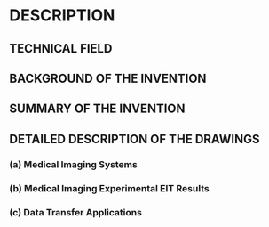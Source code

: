 # DESCRIPTION

## TECHNICAL FIELD

## BACKGROUND OF THE INVENTION

## SUMMARY OF THE INVENTION

## DETAILED DESCRIPTION OF THE DRAWINGS

### (a) Medical Imaging Systems

### (b) Medical Imaging Experimental EIT Results

### (c) Data Transfer Applications

